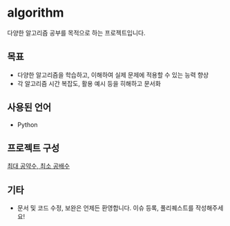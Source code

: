 # algorithm

다양한 알고리즘 공부를 목적으로 하는 프로젝트입니다.

## 목표

- 다양한 알고리즘을 학습하고, 이해하여 실제 문제에 적용할 수 있는 능력 향상
- 각 알고리즘 시간 복잡도, 활용 예시 등을 히해하고 문서화

## 사용된 언어
- Python

## 프로젝트 구성

[최대 공약수, 최소 공배수](https://github.com/haeseong123/algorithm/tree/main/gcd_lcm)

## 기타
- 문서 및 코드 수정, 보완은 언제든 환영합니다. 이슈 등록, 풀리퀘스트를 작성해주세요!
